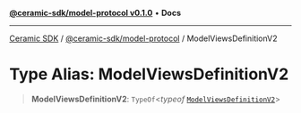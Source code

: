 [**@ceramic-sdk/model-protocol v0.1.0**](../README.md) • **Docs**

***

[Ceramic SDK](../../../README.md) / [@ceramic-sdk/model-protocol](../README.md) / ModelViewsDefinitionV2

# Type Alias: ModelViewsDefinitionV2

> **ModelViewsDefinitionV2**: `TypeOf`\<*typeof* [`ModelViewsDefinitionV2`](../variables/ModelViewsDefinitionV2.md)\>
